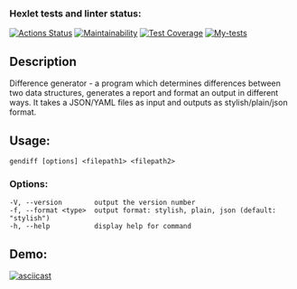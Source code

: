 ### Hexlet tests and linter status:
[![Actions Status](https://github.com/Tatoxer/frontend-project-46/workflows/hexlet-check/badge.svg)](https://github.com/Tatoxer/frontend-project-46/actions)
[![Maintainability](https://api.codeclimate.com/v1/badges/f74147797e3fedeeb136/maintainability)](https://codeclimate.com/github/Tatoxer/frontend-project-46/maintainability)
[![Test Coverage](https://api.codeclimate.com/v1/badges/f74147797e3fedeeb136/test_coverage)](https://codeclimate.com/github/Tatoxer/frontend-project-46/test_coverage)
[![My-tests](https://github.com/Tatoxer/frontend-project-46/actions/workflows/My-tests.yml/badge.svg)](https://github.com/Tatoxer/frontend-project-46/actions/workflows/My-tests.yml)

## Description
Difference generator - a program which determines differences between two data structures, generates a report and format an output in different ways. It takes a JSON/YAML files as input and outputs as stylish/plain/json format.

## Usage:
`gendiff [options] <filepath1> <filepath2>
`
### Options:

    -V, --version        output the version number
    -f, --format <type>  output format: stylish, plain, json (default: "stylish")
    -h, --help           display help for command

## Demo:
[![asciicast](https://asciinema.org/a/avvvGLfkGw3DugZMapLsba2kF.svg)](https://asciinema.org/a/avvvGLfkGw3DugZMapLsba2kF)

